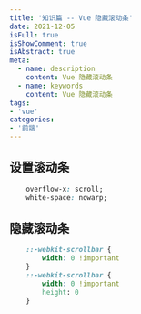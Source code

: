 ```yaml
---
title: '知识篇 -- Vue 隐藏滚动条'
date: 2021-12-05
isFull: true
isShowComment: true
isAbstract: true
meta:
  - name: description
    content: Vue 隐藏滚动条
  - name: keywords
    content: Vue 隐藏滚动条
tags:
- 'vue'
categories:
- '前端'
---
```


<Boxx/>

## 设置滚动条

```css
	overflow-x: scroll;
	white-space: nowarp;

```

## 隐藏滚动条

```css
	::-webkit-scrollbar {
		width: 0 !important
	}
	::-webkit-scrollbar {
		width: 0 !important
		height: 0
	}

```

